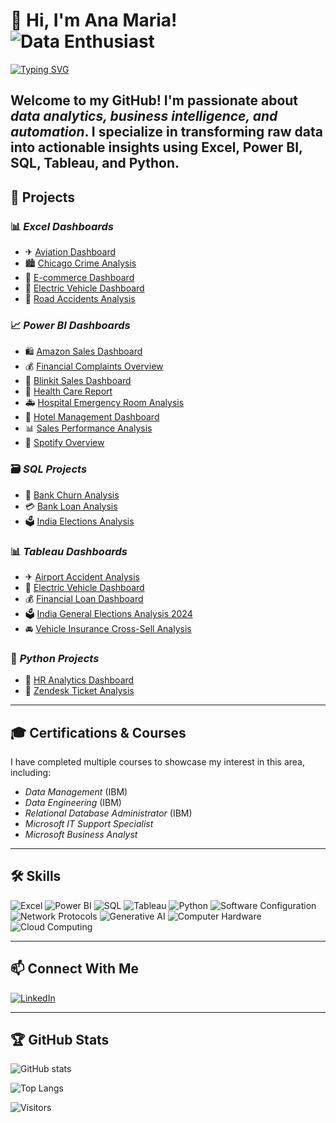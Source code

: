 # 🌟 Hi, I'm Ana Maria!  **![Data Enthusiast](https://img.shields.io/badge/-%F0%9F%94%8D_Data_Enthusiast-green)**
[![Typing SVG](https://readme-typing-svg.herokuapp.com?font=Fira+Code&pause=1000&color=F75C7E&width=435&lines=Data+Analysis+%7C+BI+%7C+IT+Support)](https://git.io/typing-svg)

Welcome to my GitHub! I'm passionate about *data analytics, business intelligence, and automation*. I specialize in transforming raw data into actionable insights using Excel, Power BI, SQL, Tableau, and Python.
---

## 🚀 Projects
### 📊 *Excel Dashboards*
- ✈ [Aviation Dashboard](https://github.com/AnaMaria779/Aviation-Dashboard.git)
- 🏙 [Chicago Crime Analysis](https://github.com/AnaMaria779/chicago-crime-analysis)
- 🛒 [E-commerce Dashboard](https://github.com/AnaMaria779/ecommerce-dashboard)
- 🚗 [Electric Vehicle Dashboard](https://github.com/AnaMaria779/electric-vehicle-dashboard)
- 🚧 [Road Accidents Analysis](https://github.com/AnaMaria779/Road_Accident_Dashboard_Excel.git)

### 📈 *Power BI Dashboards*
- 🛍 [Amazon Sales Dashboard](https://github.com/AnaMaria779/amazon-sales-dashboard)
- 💰 [Financial Complaints Overview](https://github.com/AnaMaria779/financial-complaints)
- 🚀 [Blinkit Sales Dashboard](https://github.com/AnaMaria779/blinkit-sales)
- 🏥 [Health Care Report](https://github.com/AnaMaria779/health-care-report)
- 🚑 [Hospital Emergency Room Analysis](https://github.com/AnaMaria779/hospital-er-analysis)
- 🏨 [Hotel Management Dashboard](https://github.com/AnaMaria779/hotel-management)
- 📊 [Sales Performance Analysis](https://github.com/AnaMaria779/PowerBI_Sales_Performance_Analysis.git)
- 🎵 [Spotify Overview](https://github.com/AnaMaria779/spotify-overview)

### 🗃 *SQL Projects*
- 🏦 [Bank Churn Analysis](https://github.com/AnaMaria779/bank-churn)
- 💳 [Bank Loan Analysis](https://github.com/AnaMaria779/bank-loan-analysis)
- 🗳 [India Elections Analysis](https://github.com/AnaMaria779/india-elections-analysis)

### 📊 *Tableau Dashboards*
- ✈ [Airport Accident Analysis](https://github.com/AnaMaria779/Airport-Accident-Analysis.git)
- 🚗 [Electric Vehicle Dashboard](https://github.com/AnaMaria779/electric-vehicle-dashboard)
- 💰 [Financial Loan Dashboard](https://github.com/AnaMaria779/financial-loan-dashboard)
- 🗳 [India General Elections Analysis 2024](https://github.com/AnaMaria779/india-elections-2024)
- 🚘 [Vehicle Insurance Cross-Sell Analysis](https://github.com/AnaMaria779/vehicle-insurance-analysis)

### 🐍 *Python Projects*
- 👥 [HR Analytics Dashboard](https://github.com/AnaMaria779/HR-Analytics-Dashboard.git)
- 🎫 [Zendesk Ticket Analysis](https://github.com/AnaMaria779/zendesk-ticket-analysis)

---

## 🎓 Certifications & Courses
I have completed multiple courses to showcase my interest in this area, including:
- *Data Management* (IBM)
- *Data Engineering* (IBM)
- *Relational Database Administrator* (IBM)
- *Microsoft IT Support Specialist*
- *Microsoft Business Analyst*

---

## 🛠 Skills
![Excel](https://img.shields.io/badge/Microsoft_Excel-217346?style=for-the-badge&logo=microsoft-excel&logoColor=white)
![Power BI](https://img.shields.io/badge/Power_BI-F2C811?style=for-the-badge&logo=powerbi&logoColor=black)
![SQL](https://img.shields.io/badge/SQL-4479A1?style=for-the-badge&logo=mysql&logoColor=white)
![Tableau](https://img.shields.io/badge/Tableau-E97627?style=for-the-badge&logo=tableau&logoColor=white)
![Python](https://img.shields.io/badge/Python-3776AB?style=for-the-badge&logo=python&logoColor=white)
![Software Configuration](https://img.shields.io/badge/Software_Configuration-0052CC?style=for-the-badge)
![Network Protocols](https://img.shields.io/badge/Network_Protocols-008000?style=for-the-badge)
![Generative AI](https://img.shields.io/badge/Generative_AI-FF4500?style=for-the-badge)
![Computer Hardware](https://img.shields.io/badge/Computer_Hardware-8B0000?style=for-the-badge)
![Cloud Computing](https://img.shields.io/badge/Cloud_Computing-4682B4?style=for-the-badge)

---

## 📫 Connect With Me
[![LinkedIn](https://img.shields.io/badge/LinkedIn-0077B5?style=for-the-badge&logo=linkedin)](https://linkedin.com/in/AnaMaria779)

---

## 🏆 GitHub Stats
![GitHub stats](https://github-readme-stats.vercel.app/api?username=AnaMaria779&show_icons=true&theme=radical)

![Top Langs](https://github-readme-stats.vercel.app/api/top-langs/?username=AnaMaria779&layout=compact&cache_seconds=1800)

![Visitors](https://visitor-badge.laobi.icu/badge?page_id=AnaMaria779)

